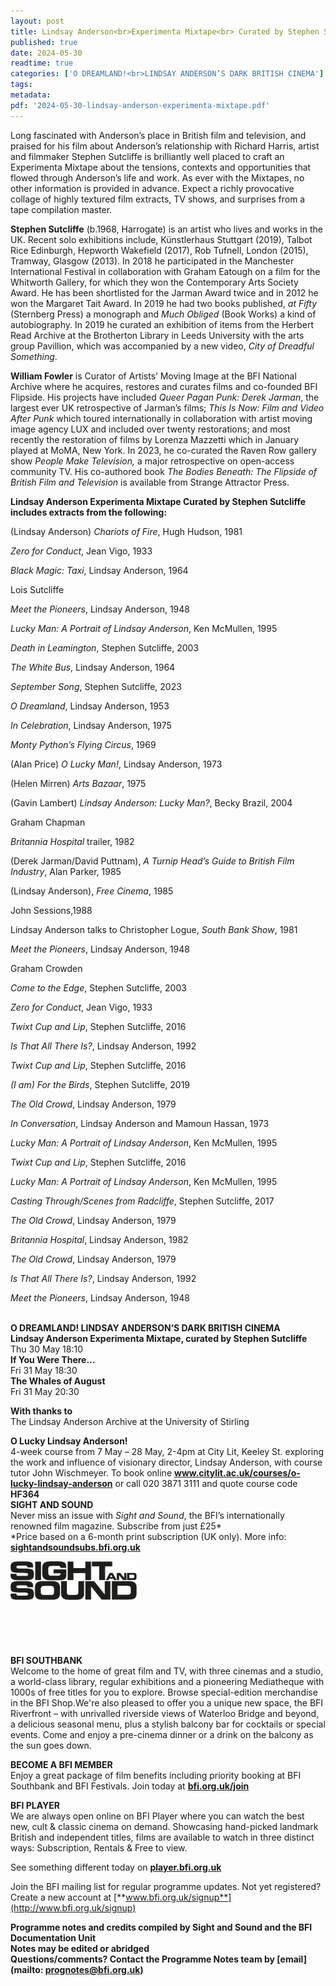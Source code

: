```yaml
---
layout: post
title: Lindsay Anderson<br>Experimenta Mixtape<br> Curated by Stephen Sutcliffe
published: true
date: 2024-05-30
readtime: true
categories: ['O DREAMLAND!<br>LINDSAY ANDERSON’S DARK BRITISH CINEMA']
tags: 
metadata: 
pdf: '2024-05-30-lindsay-anderson-experimenta-mixtape.pdf'
---
```


Long fascinated with Anderson’s place in British film and television, and praised for his film about Anderson’s relationship with Richard Harris, artist and filmmaker Stephen Sutcliffe is brilliantly well placed to craft an Experimenta Mixtape about the tensions, contexts and opportunities that flowed through Anderson’s life and work. As ever with the Mixtapes, no other information is provided in advance. Expect a richly provocative collage of highly textured film extracts, TV shows, and surprises from a tape compilation master.

**Stephen Sutcliffe** (b.1968, Harrogate) is an artist who lives and works in the UK. Recent solo exhibitions include, Künstlerhaus Stuttgart (2019), Talbot Rice Edinburgh, Hepworth Wakefield (2017), Rob Tufnell, London (2015), Tramway, Glasgow (2013). In 2018 he participated in the Manchester International Festival in collaboration with Graham Eatough on a film for the Whitworth Gallery, for which they won the Contemporary Arts Society Award. He has been shortlisted for the Jarman Award twice and in 2012 he won the Margaret Tait Award. In 2019 he had two books published, _at Fifty_ (Sternberg Press) a monograph and _Much Obliged_ (Book Works) a kind of autobiography. In 2019 he curated an exhibition of items from the Herbert Read Archive at the Brotherton Library in Leeds University with the arts group Pavillion, which was accompanied by a new video, _City of Dreadful Something_.

**William Fowler** is Curator of Artists’ Moving Image at the BFI National Archive where he acquires, restores and curates films and co-founded BFI Flipside. His projects have included _Queer Pagan Punk: Derek Jarman_, the largest ever UK retrospective of Jarman’s films; _This Is Now: Film and Video After Punk_ which toured internationally in collaboration with artist moving image agency LUX and included over twenty restorations; and most recently the restoration of films by Lorenza Mazzetti which in January played at MoMA, New York. In 2023, he co-curated the Raven Row gallery show _People Make Television,_ a major retrospective on open-access community TV. His co-authored book _The Bodies Beneath: The Flipside of British Film and Television_ is available from Strange Attractor Press.  

**Lindsay Anderson Experimenta Mixtape Curated by Stephen Sutcliffe includes extracts from the following:**  

(Lindsay Anderson) _Chariots of Fire_, Hugh Hudson, 1981

_Zero for Conduct_, Jean Vigo, 1933

_Black Magic: Taxi_, Lindsay Anderson, 1964

Lois Sutcliffe

_Meet the Pioneers_, Lindsay Anderson, 1948

_Lucky Man: A Portrait of Lindsay Anderson_, Ken McMullen, 1995

_Death in Leamington_, Stephen Sutcliffe, 2003

_The White Bus_, Lindsay Anderson, 1964

_September Song_, Stephen Sutcliffe, 2023

_O Dreamland_, Lindsay Anderson, 1953

_In Celebration_, Lindsay Anderson, 1975

_Monty Python’s Flying Circus_, 1969

(Alan Price) _O Lucky Man!_, Lindsay Anderson, 1973

(Helen Mirren) _Arts Bazaar_, 1975

(Gavin Lambert) _Lindsay Anderson: Lucky Man?_, Becky Brazil, 2004

Graham Chapman

_Britannia Hospital_ trailer, 1982

(Derek Jarman/David Puttnam), _A Turnip Head’s Guide to British Film Industry_, Alan Parker, 1985

(Lindsay Anderson), _Free Cinema_, 1985

John Sessions,1988

Lindsay Anderson talks to Christopher Logue, _South Bank Show_, 1981

_Meet the Pioneers_, Lindsay Anderson, 1948

Graham Crowden

_Come to the Edge_, Stephen Sutcliffe, 2003

_Zero for Conduct_, Jean Vigo, 1933

_Twixt Cup and Lip_, Stephen Sutcliffe, 2016

_Is That All There Is?_, Lindsay Anderson, 1992

_Twixt Cup and Lip_, Stephen Sutcliffe, 2016

_(I am) For the Birds_, Stephen Sutcliffe, 2019

_The Old Crowd_, Lindsay Anderson, 1979

_In Conversation_, Lindsay Anderson and Mamoun Hassan, 1973

_Lucky Man: A Portrait of Lindsay Anderson_, Ken McMullen, 1995

_Twixt Cup and Lip_, Stephen Sutcliffe, 2016

_Lucky Man: A Portrait of Lindsay Anderson_, Ken McMullen, 1995

_Casting Through/Scenes from Radcliffe_, Stephen Sutcliffe, 2017

_The Old Crowd_, Lindsay Anderson, 1979

_Britannia Hospital_, Lindsay Anderson, 1982

_The Old Crowd_, Lindsay Anderson, 1979

_Is That All There Is?_, Lindsay Anderson, 1992

_Meet the Pioneers_, Lindsay Anderson, 1948  
<br>

**O DREAMLAND! LINDSAY ANDERSON’S DARK BRITISH CINEMA**  
**Lindsay Anderson Experimenta Mixtape, curated by Stephen Sutcliffe**  
Thu 30 May 18:10  
**If You Were There…**  
Fri 31 May 18:30  
**The Whales of August**  
Fri 31 May 20:30  

**With thanks to**  
The Lindsay Anderson Archive at the University of Stirling  


**O Lucky Lindsay Anderson!**  
4-week course from 7 May – 28 May, 2-4pm at City Lit, Keeley St. exploring the work and influence of visionary director, Lindsay Anderson, with course tutor John Wischmeyer. To book online **www.citylit.ac.uk/courses/o-lucky-lindsay-anderson** or call 020 3871 3111 and quote course code **HF364**
<br>
**SIGHT AND SOUND**<br>
Never miss an issue with _Sight and Sound_, the BFI’s internationally renowned film magazine. Subscribe from just £25*<br>
*Price based on a 6-month print subscription (UK only). More info: [**sightandsoundsubs.bfi.org.uk**](https://sightandsoundsubs.bfi.org.uk/subscribe)

<img style="float: left;" src="/img/sight-and-sound.jpg" width="40%" height="40%"><br><br><br><br><br><br><br><br>

**BFI SOUTHBANK**  
Welcome to the home of great film and TV, with three cinemas and a studio, a world-class library, regular exhibitions and a pioneering Mediatheque with 1000s of free titles for you to explore. Browse special-edition merchandise in the BFI Shop.We&#39;re also pleased to offer you a unique new space, the BFI Riverfront – with unrivalled riverside views of Waterloo Bridge and beyond, a delicious seasonal menu, plus a stylish balcony bar for cocktails or special events. Come and enjoy a pre-cinema dinner or a drink on the balcony as the sun goes down.  

**BECOME A BFI MEMBER**  
Enjoy a great package of film benefits including priority booking at BFI Southbank and BFI Festivals. Join today at [**bfi.org.uk/join**](http://www.bfi.org.uk/join)  

**BFI PLAYER**  
 We are always open online on BFI Player where you can watch the best new, cult &amp; classic cinema on demand. Showcasing hand-picked landmark British and independent titles, films are available to watch in three distinct ways: Subscription, Rentals &amp; Free to view.  

See something different today on [**player.bfi.org.uk**](https://player.bfi.org.uk)  

Join the BFI mailing list for regular programme updates. Not yet registered? Create a new account at [**www.bfi.org.uk/signup**](http://www.bfi.org.uk/signup)

**Programme notes and credits compiled by Sight and Sound and the BFI Documentation Unit  
Notes may be edited or abridged  
Questions/comments? Contact the Programme Notes team by [email](mailto: prognotes@bfi.org.uk)**
<!--stackedit_data:
eyJoaXN0b3J5IjpbODAyODEzMTE1XX0=
-->
